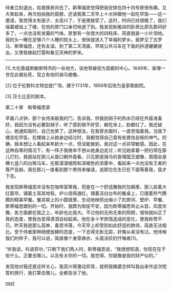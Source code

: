 
侍者立刻退出，给我换房间去了。斯蒂福思觉得把我安排在四十四号房很有趣，又大笑起来，再次拍拍我的肩膀，还请我第二天早上十点钟跟他一起吃早饭——这一邀请，我觉得太有面子、太高兴了，于是便接受了。这时，时间已经很晚了，我们端着蜡烛上了楼，在他的房门口亲切地道了别。我发现新搬进的卧房比原先那间好多了，一点也没有发霉的气味。房里有一张很大的四柱床，简直就是一小片领地。我的头一睡在足够六个人睡的枕头上，很快就进入了幸福的梦乡。我梦见了古罗马、斯蒂福思，还有友谊。到了第二天清晨，早班公共马车在下面的拱道辘辘驶出，又使我做起打雷和看见天神的梦来。

* * *

[1].大伦敦威斯敏斯特市的一处地方，该地常被视为首都的中心。1649年，查理一世在此被处死，现立有他的骑马塑像。

[2].位于伦敦科文特加登广场，建于1731年，1858年后改为皇家歌剧院。

[3].莎士比亚的剧本。

第二十章　斯蒂福思家

早晨八点钟，那个女侍来敲我的门，告诉我，供我刮胡子的热水已经在外面准备好。我因为没有必要刮胡子，听了感到很不好受，躺在床上，脸都红了。我还疑心，她通知我时，自己也笑了。这种想法，在我穿衣服时，一直苦恼着我。当我下楼去吃早饭，在楼梯上从她身边经过时，我都觉得自己竟有些畏怯自惭的神气。的确，我本想让人看起来年龄大一点，但没能做到，我对这一点非常敏感。因此，在这种自卑的情况下，有一阵子我根本不想从她身边走过；听见她拿着一把扫帚在那儿打扫，我就站在那儿从窗口朝外面看，只见那座骑马的查理国王塑像，周围全是横七竖八的出租马车，在那濛濛细雨和深褐色的浓雾中，看起来一点也没有王者的尊严显赫。我在那儿一直看到那个男侍来催请，说那位先生已在下面等着我，我才下去。

我发现斯蒂福思并没有在咖啡室等我，而是在一个舒适雅致的包厢里，那儿挂着大红窗帘，铺着土耳其地毯，炉火烧得通红，铺着洁白台布的餐桌上，已摆着热气腾腾的精美早餐。餐具架上的小圆镜里，生动地映照出缩小了的房间、壁炉、早餐、斯蒂福思跟别的一切。开始时，我颇为局促不安，因为斯蒂福思举止从容，风度优雅，各方面都在我之上，年龄也比我大。不过他的无拘无束的照顾，很快就纠正了我的态度，使我也变得潇洒自如起来。他在金十字旅馆造成的变化，使我称赞不已。昨天我是那么孤单、备受冷落，今天早上却受到如此舒适的款待，简直无法相比。至于侍者那种随便放肆的态度，一下去得无影无踪，好像从来没有过。他侍候我们的样子，我可以说，简直像个身穿麻衣、头面涂灰的忏悔者[1]。

“听我说，科波菲尔，”只剩下我们两人时，斯蒂福思说，“我很想知道，你现在在干些什么，正要去哪儿，以及有关你的一切。我觉得，你就像是我的财产似的。”

发现他对我还是这样关心，我高兴得激动异常，就把我姨婆怎样叫我出来作这次短暂的旅行，我打算去哪儿，全都告诉了他。

[next](page261)